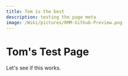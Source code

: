 ```yaml
---
title: Tom is the best
description: testing the page meta
image: /Wiki/pictures/RMM-Github-Preview.png
---
```

# Tom's Test Page
Let's see if this works.
